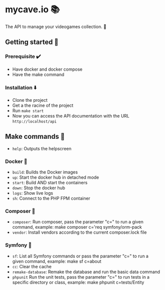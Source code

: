 # mycave.io 📚
The API to manage your videogames collection. 👾

## Getting started 🧗
### Prerequisite ✔️
* Have docker and docker compose
* Have the make command
### Installation ⬇️
* Clone the project
* Get a the racine of the project
* Run `make start`
* Now you can access the API documentation with the URL `http://localhost/api`

## Make commands 📜
* `help`: Outputs the helpscreen
### Docker 🐳
* `build`: Builds the Docker images
* `up`: Start the docker hub in detached mode
* `start`: Build AND start the containers
* `down`: Stop the docker hub
* `logs`: Show live logs
* `sh`: Connect to the PHP FPM container
### Composer 🧙
* `composer`: Run composer, pass the parameter "c=" to run a given command, example: make composer c='req symfony/orm-pack
* `vendor`: Install vendors according to the current composer.lock file
### Symfony 🎵
* `sf`: List all Symfony commands or pass the parameter "c=" to run a given command, example: make sf c=about
* `cc`: Clear the cache
* `remake-database`: Remake the database and run the basic data command
* `phpunit` Run the unit tests, pass the parameter "c=" to run tests in a specific directory or class, example: make phpunit c=tests/Entity